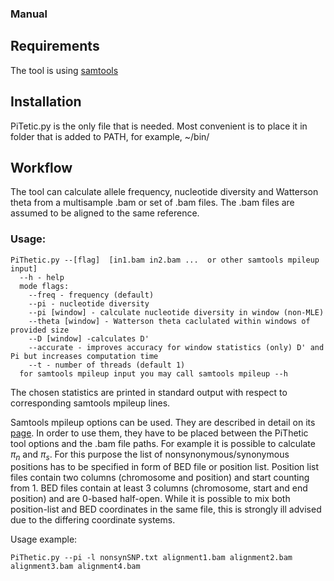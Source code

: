 ### Manual
## Requirements
The tool is using [samtools](https://www.htslib.org/) 
## Installation
PiTetic.py is the only file that is needed. Most convenient is to place it in folder that is added to PATH, for example, ~/bin/
## Workflow
The tool can calculate allele frequency, nucleotide diversity and  Watterson theta from a multisample .bam or set of .bam files. 
The .bam files are assumed to be aligned to the same reference.
### Usage:

    PiThetic.py --[flag]  [in1.bam in2.bam ...  or other samtools mpileup input]
      --h - help
      mode flags: 
        --freq - frequency (default)
        --pi - nucleotide diversity
        --pi [window] - calculate nucleotide diversity in window (non-MLE)
        --theta [window] - Watterson theta caclulated within windows of provided size
        --D [window] -calculates D'
        --accurate - improves accuracy for window statistics (only) D' and Pi but increases computation time
        --t - number of threads (default 1)
      for samtools mpileup input you may call samtools mpileup --h 

The chosen statistics are printed in standard output with respect to corresponding samtools mpileup lines.

Samtools mpileup options can be used. They are described in detail on its [page](https://www.htslib.org/doc/samtools-mpileup.html). In order to use them,
they have to be placed between the PiThetic tool options and the .bam file paths. For example it is possible to calculate $\pi_n$ and $\pi_s$. 
For this purpose the list of nonsynonymous/synonymous positions has to be specified in form of BED file or position list. Position list files contain two columns 
(chromosome and position) and start counting from 1. BED files contain at least 3 columns (chromosome, start and end position) and are 0-based half-open.
While it is possible to mix both position-list and BED coordinates in the same file, this is strongly ill advised due to the differing coordinate systems.

Usage example:

    PiThetic.py --pi -l nonsynSNP.txt alignment1.bam alignment2.bam alignment3.bam alignment4.bam 
